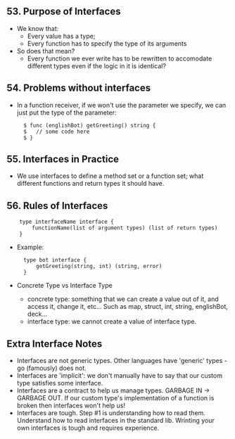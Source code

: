 ## 53. Purpose of Interfaces
- We know that:
  - Every value has a type;
  - Every function has to specify the type of its arguments
- So does that mean?
  - Every function we ever write has to be rewritten to accomodate different types even if the logic in it is identical?

## 54. Problems without interfaces
- In a function receiver, if we won't use the parameter we specify, we can just put the type of the parameter:

        $ func (englishBot) getGreeting() string {
        $   // some code here
        $ }

## 55. Interfaces in Practice
- We use interfaces to define a method set or a function set; what different functions and return types it should have.

## 56. Rules of Interfaces

        type interfaceName interface {
            functionName(list of argument types) (list of return types)
        }

- Example:

        type bot interface {
            getGreeting(string, int) (string, error)
        }

- Concrete Type vs Interface Type
    - concrete type: something that we can create a value out of it, and access it, change it, etc... Such as map, struct, int, string, englishBot, deck...
    - interface type: we cannot create a value of interface type.

## Extra Interface Notes
- Interfaces are not generic types. Other languages have 'generic' types - go (famously) does not.
- Interfaces are 'implicit': we don't manually have to say that our custom type satisfies some interface.
- Interfaces are a contract to help us manage types. GARBAGE IN -> GARBAGE OUT. If our custom type's implementation of a function is broken then interfaces won't help us!
- Interfaces are tough. Step #1 is understanding how to read them. Understand how to read interfaces in the standard lib. Wrinting your own interfaces is tough and requires experience.     